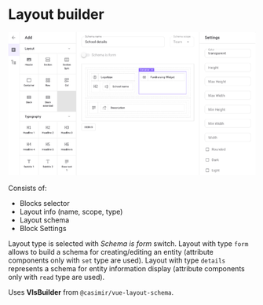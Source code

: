 # Layout builder

![Layout Builder](./assets/layout-builder.png)

Consists of:
- Blocks selector
- Layout info (name, scope, type)
- Layout schema
- Block Settings

Layout type is selected with *Schema is form* switch. Layout with type `form` allows to build a schema for creating/editing an entity (attribute components only with `set` type are used). Layout with type `details` represents a schema for entity information display (attribute components only with `read` type are used).

Uses **VlsBuilder** from `@casimir/vue-layout-schema`.